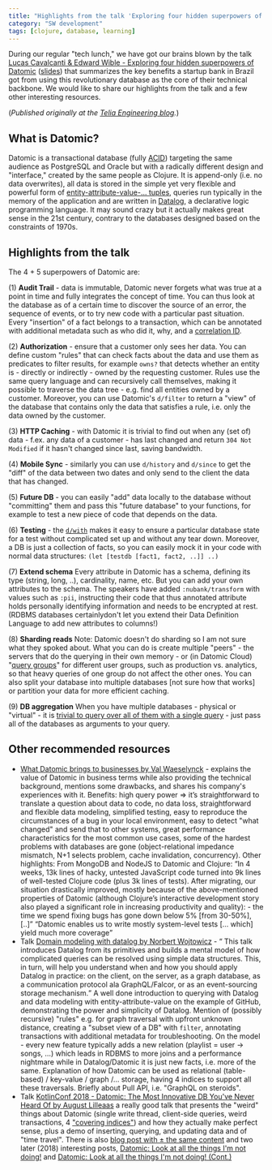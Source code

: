 ```yaml
---
title: "Highlights from the talk 'Exploring four hidden superpowers of Datomic'"
category: "SW development"
tags: [clojure, database, learning]
---
```


During our regular "tech lunch," we have got our brains blown by the talk [Lucas Cavalcanti & Edward Wible - Exploring four hidden superpowers of Datomic](https://youtu.be/7lm3K8zVOdY) ([slides](https://www.slideshare.net/lucascavalcantisantos/exploring-four-datomic-superpowers)) that summarizes the key benefits a startup bank in Brazil got from using this revolutionary database as the core of their technical backbone. We would like to share our highlights from the talk and a few other interesting resources.

<!--more-->

(_Published originally at the [Telia Engineering blog](https://engineering.telia.no/blog/talk-exploring-four-hidden-superpowers-of-datomic)._)

## What is Datomic?

Datomic is a transactional database (fully [ACID](https://docs.datomic.com/on-prem/acid.html)) targeting the same audience as PostgreSQL and Oracle but with a radically different design and "interface," created by the same people as Clojure. It is append-only (i.e. no data overwrites), all data is stored in the simple yet very flexible and powerful form of [entity-attribute-value-... tuples](https://docs.datomic.com/cloud/whatis/data-model.html), queries run typically in the memory of the application and are written in [Datalog](https://docs.datomic.com/on-prem/query.html), a declarative logic programming language. It may sound crazy but it actually makes great sense in the 21st century, contrary to the databases designed based on the constraints of 1970s.

## Highlights from the talk

The 4 + 5 superpowers of Datomic are:

(1) **Audit Trail** - data is immutable, Datomic never forgets what was true at a point in time and fully integrates the concept of time. You can thus look at the database as of a certain time to discover the source of an error, the sequence of events, or to try new code with a particular past situation. Every "insertion" of a fact belongs to a transaction, which can be annotated with additional metadata such as who did it, why, and a [correlation ID](https://docs.microsoft.com/en-us/azure/architecture/microservices/logging-monitoring#distributed-tracing).


(2) **Authorization** - ensure that a customer only sees her data. You can define custom "rules" that can check facts about the data and use them as predicates to filter results, for example `owns?` that detects whether an entity is - directly or indirectly - owned by the requesting customer. Rules use the same query language and can recursively call themselves, making it possible to traverse the data tree - e.g. find all entities owned by a customer. Moreover, you can use Datomic's `d/filter` to return a "view" of the database that contains only the data that satisfies a rule, i.e. only the data owned by the customer.

(3) **HTTP Caching** - with Datomic it is trivial to find out when any (set of) data - f.ex. any data of a customer - has last changed and return `304 Not Modified` if it hasn't changed since last, saving bandwidth.

(4) **Mobile Sync** - similarly you can use `d/history` and `d/since` to get the "diff" of the data between two dates and only send to the client the data that has changed.

(5) **Future DB** - you can easily "add" data locally to the database without "committing" them and pass this "future database" to your functions, for example to test a new piece of code that depends on the data.

(6) **Testing** - the [`d/with`](https://docs.datomic.com/on-prem/clojure/index.html#datomic.api/with) makes it easy to ensure a particular database state for a test without complicated set up and without any tear down. Moreover, a DB is just a collection of facts, so you can easily mock it in your code with normal data structures: `(let [testdb [fact1, fact2, ..]] ..)`

(7) **Extend schema** Every attribute in Datomic has a schema, defining its type (string, long, ..), cardinality, name, etc. But you can add your own attributes to the schema. The speakers have added `:nubank/transform` with values such as `:pii`, instructing their code that thus annotated attribute holds personally identifying information and needs to be encrypted at rest. (RDBMS databases certainlydon't let you extend their Data Definition Language to add new attributes to columns!)

(8) **Sharding reads** Note: Datomic doesn't do sharding so I am not sure what they spoked about. What you can do is create multiple "peers" - the servers that do the querying in their own memory - or (in Datomic Cloud) "[query groups](https://docs.datomic.com/cloud/whatis/architecture.html#query-groups)" for different user groups, such as production vs. analytics, so that heavy queries of one group do not affect the other ones. You can also split your database into multiple databases [not sure how that works] or partition your data for more efficient caching.

(9) **DB aggregation** When you have multiple databases - physical or "virtual" - it is [trivial to query over all of them with a single query](https://cjohansen.no/querying-across-datomic-databases/) - just pass all of the databases as arguments to your query.


## Other recommended resources

* [What Datomic brings to businesses by Val Waeselynck](https://medium.com/@val.vvalval/what-datomic-brings-to-businesses-e2238a568e1c) - explains the value of Datomic in business terms while also providing the technical background, mentions some drawbacks, and shares his company's experiences with it. Benefits: high query power => it’s straightforward to translate a question about data to code, no data loss, straightforward and flexible data modeling, simplified testing, easy to reproduce the circumstances of a bug in your local environment, easy to detect "what changed" and send that to other systems, great performance characteristics for the most common use cases, some of the hardest problems with databases are gone (object-relational impedance mismatch, N+1 selects problem, cache invalidation, concurrency). Other highlights: From MongoDB and NodeJS to Datomic and Clojure: <q>In 4 weeks, 13k lines of hacky, untested JavaScript code turned into 9k lines of well-tested Clojure code (plus 3k lines of tests). After migrating, our situation drastically improved, mostly because of the above-mentioned properties of Datomic (although Clojure’s interactive development story also played a significant role in increasing productivity and quality): - the time we spend fixing bugs has gone down below 5% [from 30-50%], [..]</q> <q>Datomic enables us to write mostly system-level tests [... which] yield much more coverage</q>
* Talk [Domain modeling with datalog by Norbert Wojtowicz](https://youtu.be/oo-7mN9WXTw) - <q> This talk introduces Datalog from its primitives and builds a mental model of how complicated queries can be resolved using simple data structures. This, in turn, will help you understand when and how you should apply Datalog in practice: on the client, on the server, as a graph database, as a communication protocol ala GraphQL/Falcor, or as an event-sourcing storage mechanism.</q> A well done introduction to querying with Datalog and data modeling with entity-attribute-value on the example of GitHub, demonstrating the power and simplicity of Datalog. Mention of (possibly recursive) "rules" e.g. for graph traversal with upfront unknown distance, creating a "subset view of a DB" with `filter`, annotating transactions with additional metadata for troubleshooting. On the model - every new feature typically adds a new relation (playlist = user -> songs, ...) which leads in RDBMS to more joins and a performance nightmare while in Datalog/Datomic it is just new facts, i.e. more of the same. Explanation of how Datomic can be used as relational (table-based) / key-value / graph /... storage, having 4 indices to support all these traversals. Briefly about Pull API, i.e. "GraphQL on steroids".
* Talk [KotlinConf 2018 - Datomic: The Most Innovative DB You've Never Heard Of by August Lilleaas](https://youtu.be/hicQvxdKvnc) a really good talk that presents the "weird" things about Datomic (single write thread, client-side queries, weird transactions, 4 ["covering indices"](https://en.wikipedia.org/wiki/Database_index#Covering_index)) and how they actually make perfect sense, plus a demo of inserting, querying, and updating data and of "time travel". There is also [blog post with ± the same content](https://augustl.com/blog/2016/datomic_the_most_innovative_db_youve_never_heard_of/) and two later (2018) interesting posts, [Datomic: Look at all the things I'm not doing!](https://augustl.com/blog/2018/datomic_look_at_all_the_things_i_am_not_doing/) and [Datomic: Look at all the things I'm not doing! (Cont.)](https://augustl.com/blog/2018/datomic_look_at_all_the_things_i_am_not_doing_cont/)
